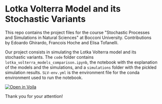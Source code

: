 # Lotka Volterra Model and its Stochastic Variants

This repo contains the project files for the course "Stochastic Processes and Simulations in Natural Sciences" at Bocconi University. Contributions by Edoardo Ghirardo, Francois Hoche and Elisa Tofanelli.

Our project consists in simulating the Lotka Volterra model and its stochastic variants. The `code` folder contains `lotka_volterra_models_comparison.ipynb`, the notebook with the explanation of the models and the simulations, and a `simulations` folder with the pickled simulation results. `SLV-env.yml` is the environment file for the conda environment used to run the notebook.

[![Open in Voila](https://img.shields.io/badge/Launch%20App-Voila-green?logo=voila)](https://mybinder.org/v2/gh/P4quitoz/stochastic-lotka-volterra/main?urlpath=voila%2Frender%2Fcode%2Flotka_volterra_models_comparison.ipynb)


Thank you for your attention!